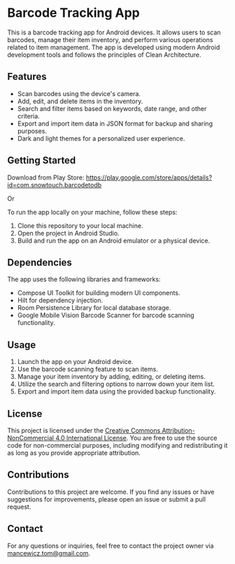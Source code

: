 # Barcode Tracking App

This is a barcode tracking app for Android devices. It allows users to scan barcodes, manage their item inventory, and perform various operations related to item management. 
The app is developed using modern Android development tools and follows the principles of Clean Architecture.

## Features

- Scan barcodes using the device's camera.
- Add, edit, and delete items in the inventory.
- Search and filter items based on keywords, date range, and other criteria.
- Export and import item data in JSON format for backup and sharing purposes.
- Dark and light themes for a personalized user experience.

## Getting Started

Download from Play Store:
https://play.google.com/store/apps/details?id=com.snowtouch.barcodetodb

Or

To run the app locally on your machine, follow these steps:

1. Clone this repository to your local machine.
2. Open the project in Android Studio.
3. Build and run the app on an Android emulator or a physical device.

## Dependencies

The app uses the following libraries and frameworks:

- Compose UI Toolkit for building modern UI components.
- Hilt for dependency injection.
- Room Persistence Library for local database storage.
- Google Mobile Vision Barcode Scanner for barcode scanning functionality.

## Usage

1. Launch the app on your Android device.
2. Use the barcode scanning feature to scan items.
3. Manage your item inventory by adding, editing, or deleting items.
4. Utilize the search and filtering options to narrow down your item list.
5. Export and import item data using the provided backup functionality.

## License

This project is licensed under the [Creative Commons Attribution-NonCommercial 4.0 International License](LICENSE).
You are free to use the source code for non-commercial purposes, including modifying and redistributing it as long as you provide appropriate attribution.

## Contributions

Contributions to this project are welcome. If you find any issues or have suggestions for improvements, please open an issue or submit a pull request.

## Contact

For any questions or inquiries, feel free to contact the project owner via [mancewicz.tom@gmail.com](mailto:mancewicz.tom@gmail.com).

